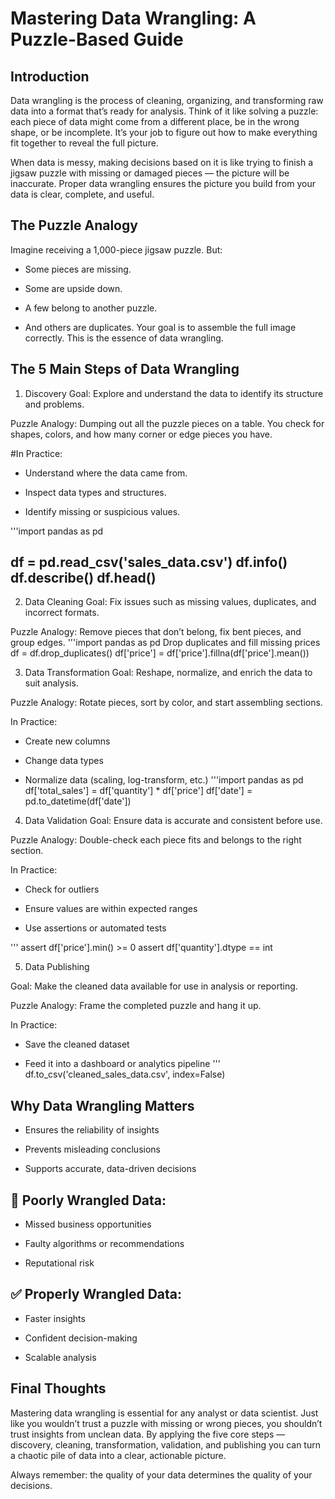 # Mastering Data Wrangling: A Puzzle-Based Guide

## Introduction
Data wrangling is the process of cleaning, organizing, and transforming raw data into a format that’s ready for analysis. Think of it like solving a puzzle: each piece of data might come from a different place, be in the wrong shape, or be incomplete. It’s your job to figure out how to make everything fit together to reveal the full picture.

When data is messy, making decisions based on it is like trying to finish a jigsaw puzzle with missing or damaged pieces — the picture will be inaccurate. Proper data wrangling ensures the picture you build from your data is clear, complete, and useful.

## The Puzzle Analogy
Imagine receiving a 1,000-piece jigsaw puzzle. But:
- Some pieces are missing.

- Some are upside down.

- A few belong to another puzzle.

- And others are duplicates.
Your goal is to assemble the full image correctly. This is the essence of data wrangling.

## The 5 Main Steps of Data Wrangling
1. Discovery
Goal: Explore and understand the data to identify its structure and problems.

Puzzle Analogy: Dumping out all the puzzle pieces on a table. You check for shapes, colors, and how many corner or edge pieces you have.

#In Practice:
- Understand where the data came from.

- Inspect data types and structures.

- Identify missing or suspicious values.

'''import pandas as pd

df = pd.read_csv('sales_data.csv')
df.info()
df.describe()
df.head()
- 

2. Data Cleaning
Goal: Fix issues such as missing values, duplicates, and incorrect formats.

Puzzle Analogy: Remove pieces that don’t belong, fix bent pieces, and group edges.
'''import pandas as pd
Drop duplicates and fill missing prices
df = df.drop_duplicates()
df['price'] = df['price'].fillna(df['price'].mean())


3. Data Transformation
Goal: Reshape, normalize, and enrich the data to suit analysis.

Puzzle Analogy: Rotate pieces, sort by color, and start assembling sections.

In Practice:
- Create new columns

- Change data types

- Normalize data (scaling, log-transform, etc.)
'''import pandas as pd
  df['total_sales'] = df['quantity'] * df['price']
df['date'] = pd.to_datetime(df['date'])

4. Data Validation
Goal: Ensure data is accurate and consistent before use.

Puzzle Analogy: Double-check each piece fits and belongs to the right section.

In Practice:

- Check for outliers

- Ensure values are within expected ranges

- Use assertions or automated tests

''' assert df['price'].min() >= 0
assert df['quantity'].dtype == int


5. Data Publishing

Goal: Make the cleaned data available for use in analysis or reporting.

Puzzle Analogy: Frame the completed puzzle and hang it up.

In Practice:

- Save the cleaned dataset

- Feed it into a dashboard or analytics pipeline
''' df.to_csv('cleaned_sales_data.csv', index=False)

## Why Data Wrangling Matters

- Ensures the reliability of insights

- Prevents misleading conclusions

- Supports accurate, data-driven decisions

## 🚫 Poorly Wrangled Data:

- Missed business opportunities

- Faulty algorithms or recommendations

- Reputational risk

##  ✅ Properly Wrangled Data:

- Faster insights

- Confident decision-making

- Scalable analysis

## Final Thoughts

Mastering data wrangling is essential for any analyst or data scientist. Just like you wouldn’t trust a puzzle with missing or wrong pieces, you shouldn’t trust insights from unclean data. By applying the five core steps — discovery, cleaning, transformation, validation, and publishing you can turn a chaotic pile of data into a clear, actionable picture.

Always remember: the quality of your data determines the quality of your decisions.
